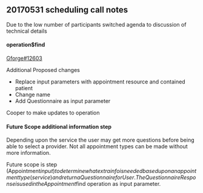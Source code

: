 ## 20170531 scheduling call notes

Due to the low number of participants switched agenda to discussion of technical details

#### operation$find

[Gforge#12603](http://gforge.hl7.org/gf/project/fhir/tracker/?action=TrackerItemEdit&tracker_item_id=12603)

Additional Proposed changes

- Replace input parameters with appointment resource and contained patient
- Change name
- Add Questionnaire as input parameter

Cooper to make updates to operation

#### Future Scope additional information step

Depending upon the service the user may get more questions before being able to select a provider.  Not all appointment types can be made without more information.

Future scope is step (Appointment$input) to determine what extra info is needed based upon an appointment type (service )and return a Questionnaire for User.   The QuestionnaireResponse is used in the Appointment$find operation as input parameter.
